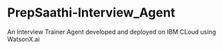 # PrepSaathi-Interview_Agent
An Interview Trainer Agent developed and deployed on IBM CLoud using WatsonX.ai
